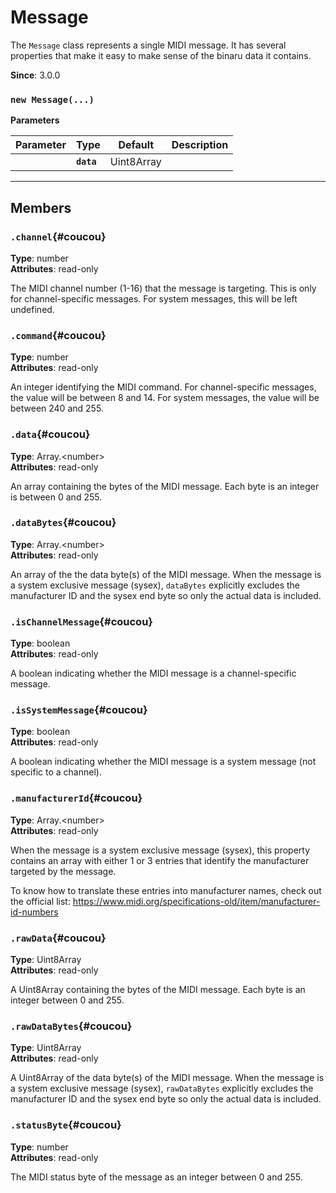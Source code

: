 # Message

The `Message` class represents a single MIDI message. It has several properties that make it
easy to make sense of the binaru data it contains.

**Since**: 3.0.0





### `new Message(...)`


  **Parameters**

  | Parameter    | Type      | Default      | Description  |
  | ------------ | ------------ | ------------ | ------------ |
    |**`data`** |Uint8Array||The raw data of the MIDI message as a Uint8Array of integers between 0 and 255.|






***

## Members

### `.channel`{#coucou}

**Type**: number<br />
**Attributes**: read-only<br />


The MIDI channel number (1-16) that the message is targeting. This is only for
channel-specific messages. For system messages, this will be left undefined.


### `.command`{#coucou}

**Type**: number<br />
**Attributes**: read-only<br />


An integer identifying the MIDI command. For channel-specific messages, the value will be
between 8 and 14. For system messages, the value will be between 240 and 255.


### `.data`{#coucou}

**Type**: Array.&lt;number&gt;<br />
**Attributes**: read-only<br />


An array containing the bytes of the MIDI message. Each byte is an integer is between 0 and
255.


### `.dataBytes`{#coucou}

**Type**: Array.&lt;number&gt;<br />
**Attributes**: read-only<br />


An array of the the data byte(s) of the MIDI message. When the message is a system exclusive
message (sysex), `dataBytes` explicitly excludes the manufacturer ID and the sysex end
byte so only the actual data is included.


### `.isChannelMessage`{#coucou}

**Type**: boolean<br />
**Attributes**: read-only<br />


A boolean indicating whether the MIDI message is a channel-specific message.


### `.isSystemMessage`{#coucou}

**Type**: boolean<br />
**Attributes**: read-only<br />


A boolean indicating whether the MIDI message is a system message (not specific to a
channel).


### `.manufacturerId`{#coucou}

**Type**: Array.&lt;number&gt;<br />
**Attributes**: read-only<br />


When the message is a system exclusive message (sysex), this property contains an array with
either 1 or 3 entries that identify the manufacturer targeted by the message.

To know how to translate these entries into manufacturer names, check out the official list:
https://www.midi.org/specifications-old/item/manufacturer-id-numbers


### `.rawData`{#coucou}

**Type**: Uint8Array<br />
**Attributes**: read-only<br />


A Uint8Array containing the bytes of the MIDI message. Each byte is an integer between 0 and
255.


### `.rawDataBytes`{#coucou}

**Type**: Uint8Array<br />
**Attributes**: read-only<br />


A Uint8Array of the data byte(s) of the MIDI message. When the message is a system exclusive
message (sysex), `rawDataBytes` explicitly excludes the manufacturer ID and the sysex end
byte so only the actual data is included.


### `.statusByte`{#coucou}

**Type**: number<br />
**Attributes**: read-only<br />


The MIDI status byte of the message as an integer between 0 and 255.




